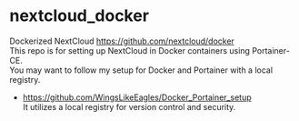 # nextcloud_docker
Dockerized NextCloud https://github.com/nextcloud/docker  
This repo is for setting up NextCloud in Docker containers using Portainer-CE.  
You may want to follow my setup for Docker and Portainer with a local registry.  
- https://github.com/WingsLikeEagles/Docker_Portainer_setup  
It utilizes a local registry for version control and security.  
